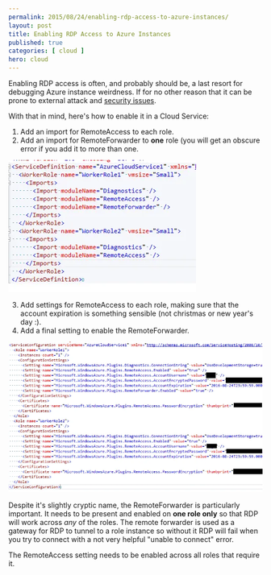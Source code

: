 ```yaml
---
permalink: 2015/08/24/enabling-rdp-access-to-azure-instances/
layout: post
title: Enabling RDP Access to Azure Instances
published: true 
categories: [ cloud ]
hero: cloud
---
```


Enabling RDP access is often, and probably should be, a last resort for debugging Azure 
instance weirdness. If for no other reason that it can be prone to external attack and 
[security issues](https://technet.microsoft.com/en-us/library/security/ms15-067.aspx).

With that in mind, here's how to enable it in a Cloud Service:

1. Add an import for RemoteAccess to each role.
2. Add an import for RemoteForwarder to **one** role (you will get an obscure error if you 
add it to more than one.

![cloud service def](/img/posts/enabling-rdp-access-to-azure-instances/cloud-service-def.webp "cloud service definition")

3. Add settings for RemoteAccess to each role, making sure that the account expiration is 
something sensible (not christmas or new year's day :).
4. Add a final setting to enable the RemoteForwarder.

![cloud service cfg](/img/posts/enabling-rdp-access-to-azure-instances/cloud-service-cfg.webp "cloud service config")    

Despite it's slightly cryptic name, the RemoteForwarder is particularly important. It needs to be present and 
enabled on **one role only** so that RDP will work across *any* of the roles. The remote forwarder is used as a 
gateway for RDP to tunnel to a role instance so without it RDP will fail when you try to connect with a not very 
helpful "unable to connect" error.

The RemoteAccess setting needs to be enabled across all roles that require it.
  
